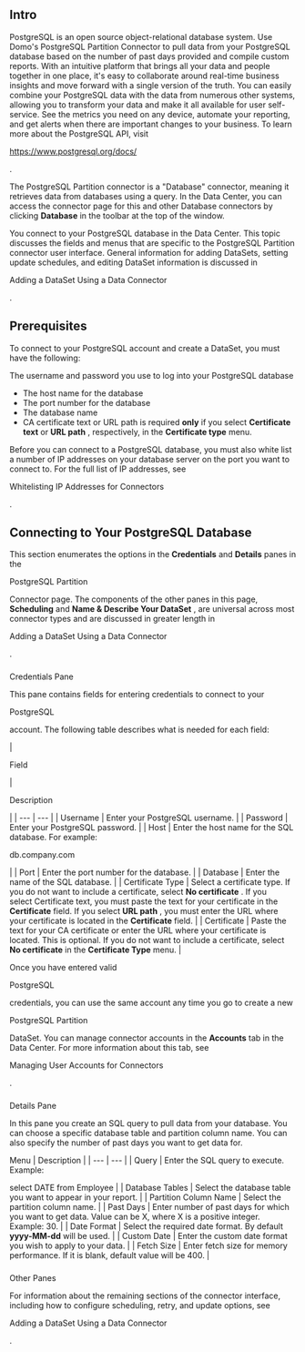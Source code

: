 

Intro
-------

PostgreSQL is an open source object-relational database system. Use Domo's PostgreSQL Partition Connector to pull data from your PostgreSQL database based on the number of past days provided and compile custom reports. With an intuitive platform that brings all your data and people together in one place, it's easy to collaborate around real-time business insights and move forward with a single version of the truth. You can easily combine your PostgreSQL data with the data from numerous other systems, allowing you to transform your data and make it all available for user self-service. See the metrics you need on any device, automate your reporting, and get alerts when there are important changes to your business. To learn more about the PostgreSQL API, visit

https://www.postgresql.org/docs/

.


 The PostgreSQL Partition connector is a "Database" connector, meaning it retrieves data from databases using a query. In the Data Center, you can access the connector page for this and other Database connectors by clicking
 ****Database****
 in the toolbar at the top of the window.


 You connect to your PostgreSQL database in the Data Center. This topic discusses the fields and menus that are specific to the PostgreSQL Partition connector user interface. General information for adding DataSets, setting update schedules, and editing DataSet information is discussed in

Adding a DataSet Using a Data Connector

.


 Prerequisites
---------------

To connect to your PostgreSQL account and create a DataSet, you must have the following:

 The username and password you use to log into your PostgreSQL database
* The host name for the database
* The port number for the database
* The database name
* CA certificate text or URL path is required
 **only**
 if you select
 ****Certificate text****
 or
 ****URL path****
 , respectively, in the
 ****Certificate type****
 menu.

Before you can connect to a PostgreSQL database, you must also white list a number of IP addresses on your database server on the port you want to connect to. For the full list of IP addresses, see

Whitelisting IP Addresses for Connectors

.


 Connecting to Your PostgreSQL Database
----------------------------------------


 This section enumerates the options in the
 **Credentials**
 and
 **Details**
 panes in the

PostgreSQL Partition

Connector page. The components of the other panes in this page,
 **Scheduling**
 and
 **Name & Describe Your DataSet**
 , are universal across most connector types and are discussed in greater length in

Adding a DataSet Using a Data Connector

.


###

Credentials Pane


 This pane contains fields for entering credentials to connect to your

PostgreSQL

account. The following table describes what is needed for each field:


|

Field

|

Description

|
| --- | --- |
|
 Username
  |
 Enter your PostgreSQL username.
  |
|
 Password
  |
 Enter your PostgreSQL password.
  |
|
 Host
  |
 Enter the host name for the SQL database. For example:


 db.company.com

|
|
 Port
  |
 Enter the port number for the database.
  |
|
 Database
  |
 Enter the name of the SQL database.
  |
|
 Certificate Type
  |
 Select a certificate type. If you do not want to include a certificate, select
 ****No certificate****
 . If you select Certificate text, you must paste the text for your certificate in the
 ****Certificate****
 field. If you select
 ****URL path****
 , you must enter the URL where your certificate is located in the
 ****Certificate****
 field.
  |
|
 Certificate
  |
 Paste the text for your CA certificate or enter the URL where your certificate is located. This is optional. If you do not want to include a certificate, select
 ****No certificate****
 in the
 ****Certificate Type****
 menu.
  |


 Once you have entered valid

PostgreSQL

credentials, you can use the same account any time you go to create a new

PostgreSQL Partition

DataSet. You can manage connector accounts in the
 **Accounts**
 tab in the Data Center. For more information about this tab, see

Managing User Accounts for Connectors

.


###
 Details Pane

In this pane you create an SQL query to pull data from your database. You can choose a specific database table and partition column name. You can also specify the number of past days you want to get data for.


 Menu
  |
 Description
  |
| --- | --- |
|
 Query
  |
 Enter the SQL query to execute. Example:

select DATE from Employee
  |
|
 Database Tables
  |
 Select the database table you want to appear in your report.
  |
|
 Partition Column Name
  |
 Select the partition column name.
  |
|
 Past Days
  |
 Enter number of past days for which you want to get data. Value can be X, where X is a positive integer. Example: 30.
  |
|
 Date Format
  |
 Select the required date format. By default
 ********yyyy-MM-dd********
 will be used.
  |
|
 Custom Date
  |
 Enter the custom date format you wish to apply to your data.
  |
|
 Fetch Size
  |
 Enter fetch size for memory performance. If it is blank, default value will be 400.
  |


###
 Other Panes

For information about the remaining sections of the connector interface, including how to configure scheduling, retry, and update options, see

Adding a DataSet Using a Data Connector

.

